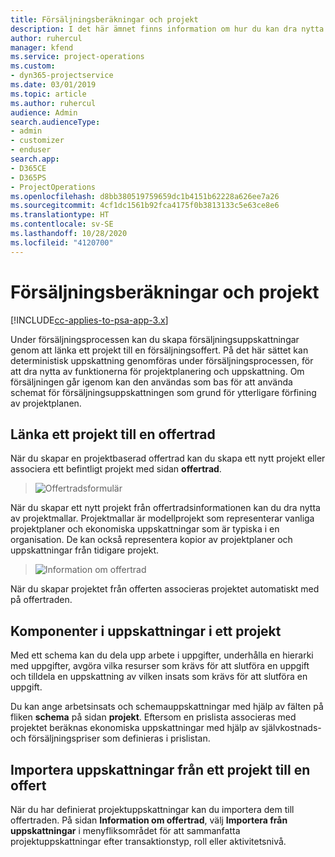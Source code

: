 ```yaml
---
title: Försäljningsberäkningar och projekt
description: I det här ämnet finns information om hur du kan dra nytta av schemat och uppskattningarna i försäljningsprocessen.
author: ruhercul
manager: kfend
ms.service: project-operations
ms.custom:
- dyn365-projectservice
ms.date: 03/01/2019
ms.topic: article
ms.author: ruhercul
audience: Admin
search.audienceType:
- admin
- customizer
- enduser
search.app:
- D365CE
- D365PS
- ProjectOperations
ms.openlocfilehash: d8bb380519759659dc1b4151b62228a626ee7a26
ms.sourcegitcommit: 4cf1dc1561b92fca4175f0b3813133c5e63ce8e6
ms.translationtype: HT
ms.contentlocale: sv-SE
ms.lasthandoff: 10/28/2020
ms.locfileid: "4120700"
---
```

# <a name="sales-estimates-and-projects"></a>Försäljningsberäkningar och projekt

[!INCLUDE[cc-applies-to-psa-app-3.x](../includes/cc-applies-to-psa-app-3x.md)]

Under försäljningsprocessen kan du skapa försäljningsuppskattningar genom att länka ett projekt till en försäljningsoffert. På det här sättet kan deterministisk uppskattning genomföras under försäljningsprocessen, för att dra nytta av funktionerna för projektplanering och uppskattning. Om försäljningen går igenom kan den användas som bas för att använda schemat för försäljningsuppskattningen som grund för ytterligare förfining av projektplanen.

## <a name="linking-a-project-to-a-quote-line"></a>Länka ett projekt till en offertrad

När du skapar en projektbaserad offertrad kan du skapa ett nytt projekt eller associera ett befintligt projekt med sidan **offertrad**. 

> ![Offertradsformulär](media/project-8.png)
 
När du skapar ett nytt projekt från offertradsinformationen kan du dra nytta av projektmallar. Projektmallar är modellprojekt som representerar vanliga projektplaner och ekonomiska uppskattningar som är typiska i en organisation. De kan också representera kopior av projektplaner och uppskattningar från tidigare projekt.

> ![Information om offertrad](media/project-9.png)
  
När du skapar projektet från offerten associeras projektet automatiskt med på offertraden.

## <a name="components-of-estimates-in-a-project"></a>Komponenter i uppskattningar i ett projekt

Med ett schema kan du dela upp arbete i uppgifter, underhålla en hierarki med uppgifter, avgöra vilka resurser som krävs för att slutföra en uppgift och tilldela en uppskattning av vilken insats som krävs för att slutföra en uppgift.

Du kan ange arbetsinsats och schemauppskattningar med hjälp av fälten på fliken **schema** på sidan **projekt**. Eftersom en prislista associeras med projektet beräknas ekonomiska uppskattningar med hjälp av självkostnads- och försäljningspriser som definieras i prislistan.

## <a name="importing-estimates-from-a-project-into-a-quote"></a>Importera uppskattningar från ett projekt till en offert

När du har definierat projektuppskattningar kan du importera dem till offertraden. På sidan **Information om offertrad**, välj **Importera från uppskattningar** i menyfliksområdet för att sammanfatta projektuppskattningar efter transaktionstyp, roll eller aktivitetsnivå.
